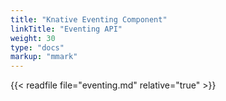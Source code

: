 ```yaml
---
title: "Knative Eventing Component"
linkTitle: "Eventing API"
weight: 30
type: "docs"
markup: "mmark"
---
```


{{< readfile file="eventing.md" relative="true" >}}
